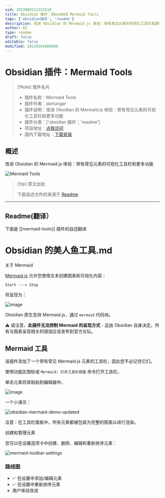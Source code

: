 ```yaml
---
uid: 2023080322222510
title: Obsidian 插件：【Readme】Mermaid Tools
tags: ['obsidian插件', 'readme']
description: 改进 Obsidian 的 Mermaid.js 体验：带有常见元素的可视化工具栏和更多功能
author: AI
type: readme
draft: false
editable: false
modified: 20230101000000
---
```


# Obsidian 插件：Mermaid Tools

> [!Note] 插件名片
> - 插件名称：Mermaid Tools
> - 插件作者：dartungar
> - 插件说明：改进 Obsidian 的 Mermaid.js 体验：带有常见元素的可视化工具栏和更多功能
> - 插件分类：['obsidian 插件 ', 'readme']
> - 项目地址：[点我访问](https://github.com/dartungar/obsidian-mermaid)
> - 国内下载地址：[下载安装](https://pkmer.cn/products/plugin/pluginMarket/?mermaid-tools)

## 概述

改进 Obsidian 的 Mermaid.js 体验：带有常见元素的可视化工具栏和更多功能

![Mermaid Tools](https://cdn.pkmer.cn/covers/mermaid-tools.png!pkmer)

> [!tip] 原文出处
>
>下面自述文件的来源于 [Readme](https://ghproxy.net/https://raw.githubusercontent.com/dartungar/obsidian-mermaid/master/README.md)
>

---

## Readme(翻译）

下面是 [[mermaid-tools]] 插件的自述翻译

# Obsidian 的美人鱼工具.md

关于 Mermaid

[Mermaid.js](https://mermaid-js.github.io) 允许您使用文本创建图表和可视化内容：

```
Start ---> Stop
```

将呈现为：

![image](https://user-images.githubusercontent.com/36126057/205342377-80dfeb9d-d720-4efd-8102-5a737a23ba89.png)

Obsidian 原生支持 Mermaid.js，通过 `mermaid` 代码块。

⚠️ 请注意，**此插件无法控制 Mermaid 的呈现方式** - 这由 Obsidian 自身决定。所有与图表呈现相关的错误应该发布到官方论坛。

## Mermaid 工具

该插件添加了一个带有常见 Mermaid.js 元素的工具栏，因此您不必记住它们。

使用功能区图标或 `Mermaid: 打开工具栏视图` 命令打开工具栏。

单击元素将其粘贴到编辑器中。

![image](https://user-images.githubusercontent.com/36126057/205342717-a454097b-280e-4407-8029-a47fc45a80c8.png)

一个小演示：

![obsidian-mermaid-demo-updated](https://user-images.githubusercontent.com/36126057/214052070-780d4aab-6325-4729-b07b-836b395160fc.gif)

注意：在工具栏面板中，所有元素都被包装为完整的图表以进行渲染。

创建和管理元素

您可以在设置选项卡中创建、删除、编辑和重新排序元素：

![mermaid-toolbar-settings](https://user-images.githubusercontent.com/36126057/230771305-0f329ec5-f397-499b-99db-394249ff2316.gif)

### 路线图

- ✅ 在设置中添加/编辑元素
- ✅ 在设置中重新排序元素
- 用户体验改进



